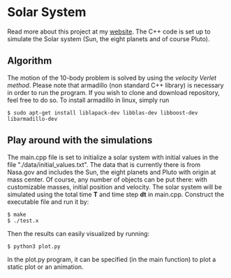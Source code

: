 # Solar System
Read more about this project at my [website](https://simehaa.github.io/solar-system/).
The C++ code is set up to simulate the Solar system (Sun, the eight planets and of course Pluto).
## Algorithm
The motion of the 10-body problem is solved by using the *velocity Verlet method*. Please note that armadillo (non standard C++ library) is necessary in order to run the program. If you wish to clone and download repository, feel free to do so. To install armadillo in linux, simply run
```
$ sudo apt-get install liblapack-dev libblas-dev libboost-dev libarmadillo-dev
```
## Play around with the simulations
The main.cpp file is set to initialize a solar system with initial values in the file "./data/initial_values.txt". The data that is currently there is from Nasa.gov and includes the Sun, the eight planets and Pluto with origin at mass center. Of course, any number of objects can be put there: with customizable masses, initial position and velocity. The solar system will be simulated using the total time **T** and time step **dt** in main.cpp. Construct the executable file and run it by:
```
$ make
$ ./test.x
```
Then the results can easily visualized by running:
```
$ python3 plot.py
```
In the plot.py program, it can be specified (in the main function) to plot a static plot or an animation.

